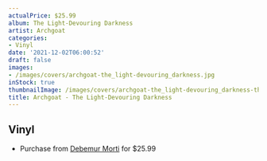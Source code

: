 ```yaml
---
actualPrice: $25.99
album: The Light-Devouring Darkness
artist: Archgoat
categories:
- Vinyl
date: '2021-12-02T06:00:52'
draft: false
images:
- /images/covers/archgoat-the_light-devouring_darkness.jpg
inStock: true
thumbnailImage: /images/covers/archgoat-the_light-devouring_darkness-thumb.jpg
title: Archgoat - The Light-Devouring Darkness
---
```


## Vinyl
* Purchase from [Debemur Morti](https://debemurmorti.aisamerch.com/item/104644) for $25.99
